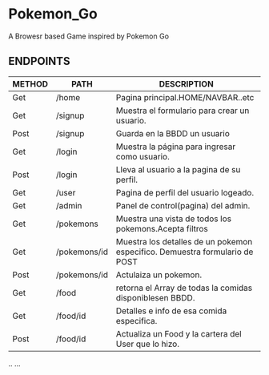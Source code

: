 # Pokemon_Go
A Browesr based Game inspired by Pokemon Go
## ENDPOINTS

| METHOD   | PATH     | DESCRIPTION   |
| -------- | -------- | --------      |
| Get   | /home | Pagina principal.HOME/NAVBAR..etc|
| Get      | /signup   | Muestra el formulario para crear un usuario.|
| Post     | /signup | Guarda en la BBDD un usuario|
| Get    | /login    | Muestra la página para ingresar como usuario.        |
|Post     | /login   | Lleva al usuario a la pagina de su perfil.
| Get      | /user   | Pagina de perfil del usuario logeado.
| Get      | /admin  | Panel de control(pagina) del admin.
| Get     | /pokemons  | Muestra una vista de todos los pokemons.Acepta filtros
| Get    | /pokemons/id | Muestra los detalles de un pokemon especifico. Demuestra formulario de POST
| Post   | /pokemons/id |Actulaiza un pokemon.
|Get     | /food   | retorna el Array de todas la comidas disponiblesen BBDD.|
| Get      | /food/id   | Detalles e info de esa comida especifica.|
| Post    |/food/id     |Actualiza un Food y la cartera del User que lo hizo.|
..
...
